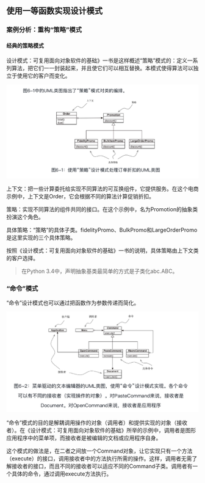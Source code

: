 ## 使用一等函数实现设计模式

### 案例分析：重构“策略”模式

#### 经典的策略模式

设计模式：可复用面向对象软件的基础》一书是这样概述“策略”模式的：定义一系列算法，把它们一一封装起来，并且使它们可以相互替换。本模式使得算法可以独立于使用它的客户而变化。

![dbc6218f8b849cd1e28634090f7cef73.png](../../images/auto/dbc6218f8b849cd1e28634090f7cef73.png)

上下文：把一些计算委托给实现不同算法的可互换组件，它提供服务。在这个电商示例中，上下文是Order，它会根据不同的算法计算促销折扣。

策略：实现不同算法的组件共同的接口。在这个示例中，名为Promotion的抽象类扮演这个角色。

具体策略：“策略”的具体子类。fidelityPromo、BulkPromo和LargeOrderPromo是这里实现的三个具体策略。

按照《设计模式：可复用面向对象软件的基础》一书的说明，具体策略由上下文类的客户选择。

> 在Python 3.4中，声明抽象基类最简单的方式是子类化abc.ABC。

### “命令”模式

“命令”设计模式也可以通过把函数作为参数传递而简化。

![50428477a1bb1bd5df246a1399abad16.png](../../images/auto/50428477a1bb1bd5df246a1399abad16.png)

“命令”模式的目的是解耦调用操作的对象（调用者）和提供实现的对象（接收者）。在《设计模式：可复用面向对象软件的基础》所举的示例中，调用者是图形应用程序中的菜单项，而接收者是被编辑的文档或应用程序自身。

这个模式的做法是，在二者之间放一个Command对象，让它实现只有一个方法（execute）的接口，调用接收者中的方法执行所需的操作。这样，调用者无需了解接收者的接口，而且不同的接收者可以适应不同的Command子类。调用者有一个具体的命令，通过调用execute方法执行。